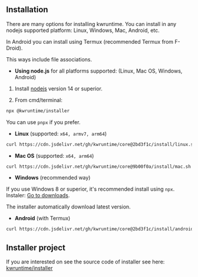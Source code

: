 ## Installation

There are many options for installing kwruntime. You can install in any nodejs supported platform: Linux, Windows, Mac, Android, etc.

In Android you can install using Termux  (recommended Termux from F-Droid).

This ways include file associations. 

* **Using node.js** for all platforms supported: (Linux, Mac OS, Windows, Android)

1. Install [nodejs](https://nodejs.org/en/download/) version 14 or superior.

2. From cmd/terminal:
 
```bash
npx @kwruntime/installer
``` 

You can use `pnpx` if you prefer.


* **Linux** (supported: ```x64, armv7, arm64```)

```bash
curl https://cdn.jsdelivr.net/gh/kwruntime/core@2bd3f1c/install/linux.sh | bash
``` 

* **Mac OS** (supported: ```x64, arm64```)

```bash
curl https://cdn.jsdelivr.net/gh/kwruntime/core@9b00f0a/install/mac.sh | bash
``` 

* **Windows** (recommended way)

If you use Windows 8 or superior, it's recommended install using `npx`.
Instaler: [Go to downloads](https://github.com/kwruntime/installer/releases).

The installer automatically download latest version.


* **Android** (with Termux)

```bash 
curl https://cdn.jsdelivr.net/gh/kwruntime/core@2bd3f1c/install/android.sh | bash
```

## Installer project

If you are interested on see the source code of installer see here: [kwruntime/installer](https://github.com/kwruntime/installer)